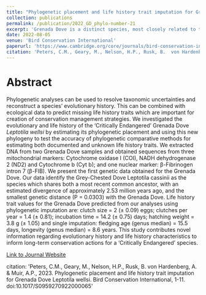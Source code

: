 ```yaml
---
title: "Phylogenetic placement and life history trait imputation for Grenada Dove Leptotila wellsi"
collection: publications
permalink: /publication/2022_GD_phylo-number-21
excerpt: 'Grenada Dove is a distinct species, most closely related to the Gray-Chested Dove. We use this information to estimate unknown life history traits for this critically endangered species.'
date: 2022-08-05
venue: 'Bird Conservation International'
paperurl: 'https://www.cambridge.org/core/journals/bird-conservation-international/article/phylogenetic-placement-and-life-history-trait-imputation-for-grenada-dove-leptotila-wellsi/E1845DBBE2AFCB4962A527D98E85255A'
citation: 'Peters, C.M., Geary, M., Nelson, H.P., Rusk, B.  von Hardenberg, A. & Muir, A.P., 2023. Phylogenetic placement and life history trait imputation for Grenada Dove Leptotila wellsi. Bird Conservation International, 1-11. doi:10.1017/S0959270922000065'
---
```

# Abstract

Phylogenetic analyses can be used to resolve taxonomic uncertainties and reconstruct a species’ evolutionary history. This can be combined with ecological data to predict missing life history traits which are important for creation of conservation management strategies. We investigated the evolutionary and life history of the ‘Critically Endangered’ Grenada Dove _Leptotila wellsi_ by estimating its phylogenetic placement and using this new phylogeny to test the accuracy of phylogenetic comparative methods for estimating both documented and unknown life history traits. We extracted DNA from two Grenada Dove samples and obtained sequences from three mitochondrial markers: Cytochrome oxidase I (COI), NADH dehydrogenase 2 (ND2) and Cytochrome b (Cyt b); and one nuclear marker: β-Fibrinogen intron 7 (β-FIB). We present the first genetic data obtained for the Grenada Dove. Our data identify the Grey-Chested Dove Leptotila cassinii as the species which shares both a most recent common ancestor, with an estimated divergence of approximately 2.53 million years ago, and the smallest genetic distance (P = 0.0303) with the Grenada Dove. Life history trait values for the Grenada Dove predicted from our analyses using phylogenetic imputation are: clutch size = 2 (± 0.09) eggs; clutches per year = 1.4 (± 0.81); incubation time = 14.2 (± 0.75) days; hatching weight = 3.8 g (± 1.05) and single imputation: fledging age (genus median) = 15.5 days, longevity (genus median) = 8.6 years. This study contributes novel information regarding evolutionary history and life history characteristics to inform long-term conservation actions for a ‘Critically Endangered’ species.

[Link to Journal Website](https://www.cambridge.org/core/journals/bird-conservation-international/article/phylogenetic-placement-and-life-history-trait-imputation-for-grenada-dove-leptotila-wellsi/E1845DBBE2AFCB4962A527D98E85255A)

citation: 'Peters, C.M., Geary, M., Nelson, H.P., Rusk, B.  von Hardenberg, A. & Muir, A.P., 2023. Phylogenetic placement and life history trait imputation for Grenada Dove Leptotila wellsi. Bird Conservation International, 1-11. doi:10.1017/S0959270922000065'
